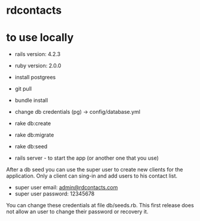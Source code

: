 # rdcontacts

# to use locally

- rails version: 4.2.3
- ruby version: 2.0.0
- install postgrees

- git pull
- bundle install
- change db credentials (pg) -> config/database.yml
- rake db:create
- rake db:migrate
- rake db:seed
- rails server - to start the app (or another one that you use)

After a db seed you can use the super user to create new clients for the application. Only a client can sing-in and add users to his contact list.

- super user email:  admin@rdcontacts.com
- super user password: 12345678

You can change these credentials at file db/seeds.rb. This first release does not allow an user to change their password or recovery it.
